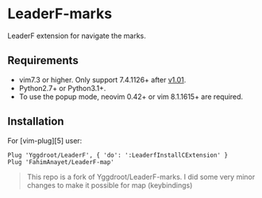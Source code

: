 # LeaderF-marks

LeaderF extension for navigate the marks.

## Requirements

- vim7.3 or higher. Only support 7.4.1126+ after [v1.01](https://github.com/Yggdroot/LeaderF/releases/tag/v1.01).
- Python2.7+ or Python3.1+.
- To use the popup mode, neovim 0.42+ or vim 8.1.1615+ are required.

## Installation

For [vim-plug][5] user:

```vim
Plug 'Yggdroot/LeaderF', { 'do': ':LeaderfInstallCExtension' }
Plug 'FahimAnayet/LeaderF-map'
```

> This repo is a fork of Yggdroot/LeaderF-marks. I did some very minor changes to make it possible for map (keybindings)
